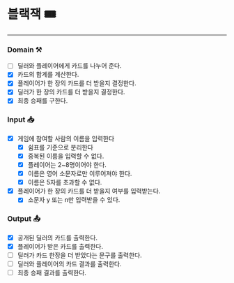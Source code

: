 # 블랙잭 🎟️

---

### Domain ⚒️
- [ ] 딜러와 플레이어에게 카드를 나누어 준다.
- [x] 카드의 합계를 계산한다.
- [x] 플레이어가 한 장의 카드를 더 받을지 결정한다.
- [x] 딜러가 한 장의 카드를 더 받을지 결정한다.
- [x] 최종 승패를 구한다.

### Input 📥
- [x] 게임에 참여할 사람의 이름을 입력한다
    - [x] 쉼표를 기준으로 분리한다
    - [x] 중복된 이름을 입력할 수 없다.
    - [x] 플레이어는 2~8명이어야 한다.
    - [x] 이름은 영어 소문자로만 이루어져야 한다.
    - [x] 이름은 5자를 초과할 수 없다.
- [x] 플레이어가 한 장의 카드를 더 받을지 여부를 입력받는다.
    - [x] 소문자 y 또는 n만 입력받을 수 있다.

### Output 📤
- [x] 공개된 딜러의 카드를 출력한다.
- [x] 플레이어가 받은 카드를 출력한다.
- [ ] 딜러가 카드 한장을 더 받았다는 문구를 출력한다.
- [ ] 딜러와 플레이어의 카드 결과를 출력한다.
- [ ] 최종 승패 결과를 출력한다.

